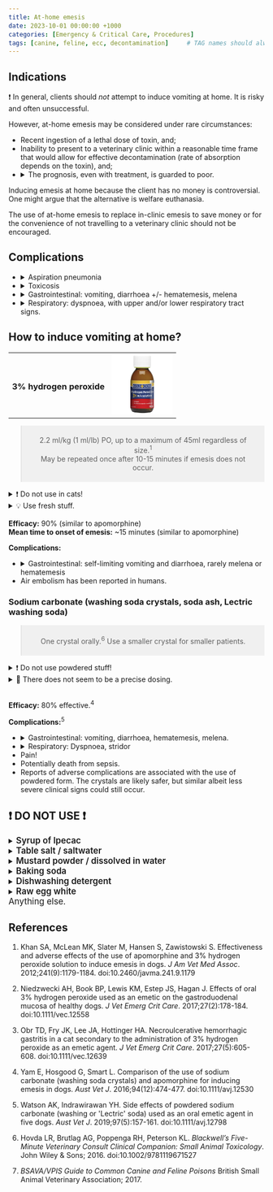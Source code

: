 ```yaml
---
title: At-home emesis
date: 2023-10-01 00:00:00 +1000
categories: [Emergency & Critical Care, Procedures]
tags: [canine, feline, ecc, decontamination]     # TAG names should always be lowercase
---
```


## Indications

&#10071; In general, clients should *not* attempt to induce vomiting at home. It is risky and often unsuccessful.

However, at-home emesis may be considered under rare circumstances:

<ul>
  <li> Recent ingestion of a lethal dose of toxin, and;</li>
  <li> Inability to present to a veterinary clinic within a reasonable time frame that would allow for effective decontamination (rate of absorption depends on the toxin), and;</li>
  <li>
    <details>
    <summary>The prognosis, even with treatment, is guarded to poor.</summary>
    <ul>
      <li> E.g. 1080, paraquat, blue-green algae, karaka berry toxicity etc.</li>
      <li>Unless consumed in very high doses, rodenticide and slug bait toxicities can usually be treated with reasonable prognosis, even without prompt emesis.</li>
    </ul>
    </details>
  </li>
</ul>

Inducing emesis at home because the client has no money is controversial. One might argue that the alternative is welfare euthanasia.

The use of at-home emesis to replace in-clinic emesis to save money or for the convenience of not travelling to a veterinary clinic should not be encouraged.

## Complications

<ul>
  <li>
    <details>
      <summary>Aspiration pneumonia</summary>
      <ul>
        <li>Patients showing neurological signs</li>
        <li>Brachycephalics</li>
      </ul>
    </details>
  </li>
  <li>
    <details>
      <summary>Toxicosis</summary>
      <ul>
        <li>Overdose e.g. salt toxicosis</li>
        <li>Wrong substance used e.g. baking soda or caustic soda or laundry detergent instead of washing soda.</li>
      </ul>
    </details>
  </li>
  <li>
    <details>
      <summary>Gastrointestinal: vomiting, diarrhoea +/- hematemesis, melena</summary>
      <ul>
        <li>Many substances used to induce vomiting are toxins themselves and often cause gastrointestinal signs of vomiting and diarrhoea.</li>
        <li>Severe irritation can cause ulceration and gastrointestinal bleeding.</li>
      </ul>
    </details>
  </li>
  <li>
  <details>
    <summary>Respiratory: dyspnoea, with upper and/or lower respiratory tract signs.</summary>
    <ul>
      <li>Laryngitis and tracheitis can cause upper airway swelling and obstruction.</li>
      <li>Aspiration can cause chemical pneumonitis.</li></ul>
  </details>
  </li>
</ul>

## How to induce vomiting at home?

<table style="width:100%;">
  <tr style="background-color:rgba(255,255,255,0);border-bottom:0pt">
    <td style="white-space:normal">
      <h3 style="font-weight:bold">3% hydrogen peroxide</h3>
    </td>
    <td style="white-space:normal">
      <img src="https://raw.githubusercontent.com/sleepyvetkid/sleepyvetkid.github.io/main/assets/images/2023-10-01-emesis/hydrogen-peroxide.jpg" alt="hydrogen peroxide" style="width:120px;height:120px;position:relative;">
    </td>
  </tr>
</table>

<blockquote style="font-size:100%;text-align:center;background-color:rgba(0,0,0,0.05);padding:20px">
  2.2 ml/kg (1 ml/lb) PO, up to a maximum of 45ml regardless of size.<sup>1</sup>
  <br>May be repeated once after 10-15 minutes if emesis does not occur.
</blockquote>

<details>
  <summary>&#10071; Do not use in cats!</summary>
  <ul>Although some have suggested that it can be used cautiously in cats, they may be more susceptible to developing complications of ulcerative gastritis.</ul>
</details>

<details>
  <summary>&#128161; Use fresh stuff.</summary>
  <ul>3% hydrogen peroxide decomposes at a rate of 0.5% each year when stored out of the light at room temperature.</ul>
</details>

<br>
<b>Efficacy:</b> 90% (similar to apomorphine)
<br><b>Mean time to onset of emesis:</b> ~15 minutes (similar to apomorphine)

<b>Complications:</b>
<ul>
  <li>
  <details>
    <summary>Gastrointestinal: self-limiting vomiting and diarrhoea, rarely melena or hematemesis</summary>
    <ul>
      <li>Ulcerative esophagitis, gastritis and duodenitis, especially with repeated dosing.</li>
      <li>Occurs immediately and progresses over hours, self-limiting and resolved within 1-2 weeks.<sup>2</sup></li>
      <li>Gastrointestinal bleeding is possible.</li>
    </ul>
  </details>
  </li>
  <li>Air embolism has been reported in humans.</li>
</ul>

<h3 style="font-weight:bold">Sodium carbonate (washing soda crystals, soda ash, Lectric washing soda)</h3>

<blockquote style="font-size:100%;text-align:center;background-color:rgba(0,0,0,0.05);padding:20px">
One crystal orally.<sup>6</sup> Use a smaller crystal for smaller patients.
</blockquote>

<details>
  <summary>&#10071; Do not use powdered stuff!</summary>
  <ul>
    The powder form is much stronger and more likely to cause severe and painful gastrointestinal ulceration.
    <br>It is also more likely to be aspirated, resulting in pneumonitis.
  </ul>
</details>
<details>
  <summary>&#128173; There does not seem to be a precise dosing.</summary>
  <ul>Other frequently cited dosing include up to 3-5 crystals, or 1 g per 10 kg.</ul>
</details>

<br><b>Efficacy:</b> 80% effective.<sup>4</sup>

<b>Complications:</b><sup>5</sup>
<ul>
  <li>
  <details>
    <summary>Gastrointestinal: vomiting, diarrhoea, hematemesis, melena.</summary>
    <ul>Ulcerative stomatitis, glossitis, pharyngitis, esophagitis, gastritis +/- gastrointestinal bleeding.</ul>
    <ul>Particularly with powdered form.</ul>
  </details>
  </li>
  <li>
  <details>
    <summary>Respiratory: Dyspnoea, stridor</summary>
    <ul>
      <li>Chemically-induced laryngitis</li>
      <li>Chemical pneumonitis +/- secondary bacterial pneumonia.</li>
    </ul>
  </details>
  </li>
  <li>Pain!</li>
  <li>Potentially death from sepsis.</li>
  <li>Reports of adverse complications are associated with the use of powdered form. The crystals are likely safer, but similar albeit less severe clinical signs could still occur.</li>
</ul>


<h2>&#10071; DO NOT USE &#10071;</h2>

  <details>
    <summary><span style="font-size:120%;font-weight:600">Syrup of Ipecac</span></summary>
        <ul>
          <li>Derived from the roots of the ipecacuanha plant. The active ingredients are plant alkaloids, cephaeline, and methyl-cephaeline (emetine), all of which are poisons and induce vomiting.</li>
          <li>It was assumed that if the patient threw up immediately, there would be little concern about its intrinsic poisonous nature. However, evidence for its safety is scant.</li>
          <li>Despite being an effective emetic in humans, studies did not show that it improves patient outcomes, compared to activated charcoal treatment.</li>
          <li>Today, it is no longer recommended and is not commercially available.</li>
          <li>Dose (human): 15-30 ml, followed by a cup of warm water.</li>
        </ul>
  </details>

<details>
  <summary><span style="font-size:120%;font-weight:600">Table salt / saltwater</span></summary>
  <ul>
    <li>Although saltwater is an effective emetic, there is a high risk of overdose and causing hypernatremia (salt toxicity).</li>
    <li>Toxic dose (dog): > 2-3 g/kg, lethal dose (dog): > 4 g/kg [1 teaspoon = 6 grams, 1 tablespoon = 17 grams of salt]</li>
    <li>Dose (human): 1 tablespoon dissolved in a cup of warm water.</li>
  </ul>
</details>

<details>
  <summary><span style="font-size:120%;font-weight:600">Mustard powder / dissolved in water</span></summary>
  <ul>
    <li>Although mustard dissolved in water is safer than most on this list, it is not considered a reliable method of emesis and is not recommended.</li>
    <li>Dry mustard powder should be avoided due to a high risk of aspiration.</li>
    <li>Dose (human): 1-2 teaspoons dissolved in a cup of warm water.</li>
  </ul>
</details>

<details>
  <summary><span style="font-size:120%;font-weight:600">Baking soda</span></summary>
  <ul>
    <li>Unreliable method of inducing emesis.</li>
    <li>Contains sodium, about 1/20 the concentration compared to table salt. Can cause hypernatremia (salt toxicity) when consumed in very large amounts.</li>
    <li>Toxic dose (dog): > 10-20 g/kg (2-4 teaspoons/kg) — vomiting and diarrhoea.</li>
  </ul>
</details>

<details>
  <summary><span style="font-size:120%;font-weight:600">Dishwashing detergent</span></summary>
  <ul>
    <li>A poison itself that can cause vomiting.</li>
    <li>Household-grade dishwashing detergent can cause vomiting and diarrhoea. More serious clinical signs are uncommon.</li>
  </ul>
</details>

<details>
  <summary><span style="font-size:120%;font-weight:600">Raw egg white</span></summary>
  <ul>Does not work.</ul>
</details>

<div style="font-size:120%;font-weight:400">Anything else.</div>

## References

1. Khan SA, McLean MK, Slater M, Hansen S, Zawistowski S. Effectiveness and adverse effects of the use of apomorphine and 3% hydrogen peroxide solution to induce emesis in dogs. *J Am Vet Med Assoc*. 2012;241(9):1179-1184. doi:10.2460/javma.241.9.1179

2. Niedzwecki AH, Book BP, Lewis KM, Estep JS, Hagan J. Effects of oral 3% hydrogen peroxide used as an emetic on the gastroduodenal mucosa of healthy dogs. *J Vet Emerg Crit Care*. 2017;27(2):178-184. doi:10.1111/vec.12558

3. Obr TD, Fry JK, Lee JA, Hottinger HA. Necroulcerative hemorrhagic gastritis in a cat secondary to the administration of 3% hydrogen peroxide as an emetic agent. *J Vet Emerg Crit Care*. 2017;27(5):605-608. doi:10.1111/vec.12639

4. Yam E, Hosgood G, Smart L. Comparison of the use of sodium carbonate (washing soda crystals) and apomorphine for inducing emesis in dogs. *Aust Vet J*. 2016;94(12):474-477. doi:10.1111/avj.12530

5. Watson AK, Indrawirawan YH. Side effects of powdered sodium carbonate (washing or 'Lectric' soda) used as an oral emetic agent in five dogs. *Aust Vet J*. 2019;97(5):157-161. doi:10.1111/avj.12798

6. Hovda LR, Brutlag AG, Poppenga RH, Peterson KL. *Blackwell’s Five-Minute Veterinary Consult Clinical Companion: Small Animal Toxicology*. John Wiley & Sons; 2016. doi:10.1002/9781119671527

7. *BSAVA/VPIS Guide to Common Canine and Feline Poisons* British Small Animal Veterinary Association; 2017.
‌



